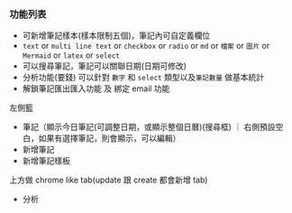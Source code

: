 ### 功能列表

- 可新增筆記樣本(樣本限制五個)，筆記內可自定義欄位
- `text` or `multi line text` or `checkbox` or `radio` or `md` or `檔案` or `圖片` or `Mermaid` or `latex` or `select`
- 可以搜尋筆記，筆記可以關聯日期(日期可修改)
- 分析功能(要錢) 可以針對 `數字` 和 `select` 類型以及`筆記數量` 做基本統計
- 解鎖筆記匯出匯入功能 及 綁定 email 功能

左側籃

- 筆記（顯示今日筆記(可調整日期，或顯示整個日曆)(搜尋框) ｜ 右側預設空白，如果有選擇筆記，則會顯示，可以編輯）
- 新增筆記
- 新增筆記樣板

上方做 chrome like tab(update 跟 create 都會新增 tab)

- 分析
